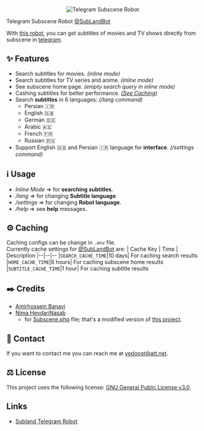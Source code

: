 

<p align="center"><img src="https://user-images.githubusercontent.com/39927312/115019142-00df0700-9ece-11eb-9559-d1af23d6b93f.png" title="Telegram Subscene Robot" alt="Telegram Subscene Robot"></p

#  Telegram Subscene Robot [@SubLandBot][sublandbot-url]
With [this robot][sublandbot-url], you can get subtitles of movies and TV shows directly from subscene in [telegram](https://telegram.org/).

## :sparkles: Features
- Search subtitles for movies. *(inline mode)*
- Search subtitles for TV series and anime. *(inline mode)*
- See subscene home page. *(empty search query in inline mode)*
- Cashing subtitles for better performance. [*(See Caching)*](#caching)
- Search **subtitles** in 6 languages: *(/lang command)*
	- Persian :iran:
	- English :gb:
	- German :de:
	- Arabic :united_arab_emirates:
	- French :fr:
	- Russian :ru:
- Support English :gb: and Persian :iran: language for **interface**. *(/settings command)*


## :information_source: Usage

- *Inline Mode* => for **searching subtitles**.
- */lang* => for changing **Subtitle language**.
- */settings*  => for changing **Robot language**.
- */help* => see **help** messages.

## :gear: Caching
Caching configs can be change in `.env` file.  
Currently cache settings for [@SubLandBot][sublandbot-url] are:
| Cache Key | Time | Description
|--|--|--
|`SEARCH_CACHE_TIME`|10 days| For caching search results
|`HOME_CACHE_TIME`|6 hours| For caching subscene home results
|`SUBTITLE_CACHE_TIME`|1 hour| For caching subtitle results


## :black_nib: Credits

- [Amirhossein Banavi](https://github.com/ahbanavi)
- [Nima HeydariNasab](https://github.com/nimah79)
	- for [Subscene.php](src/Utilities/Subscene.php) file; that's a modified version of [this project](https://github.com/nimah79/Subscene-API-PHP).

## :email: Contact

If you want to contact me you can reach me at <yedoost@att.net>.

## :balance_scale: License

This project uses the following license: [GNU General Public License v3.0](LICENSE).

## Links

- [Subland Telegram Robot][sublandbot-url]

[sublandbot-url]: https://t.me/SubLandBot
